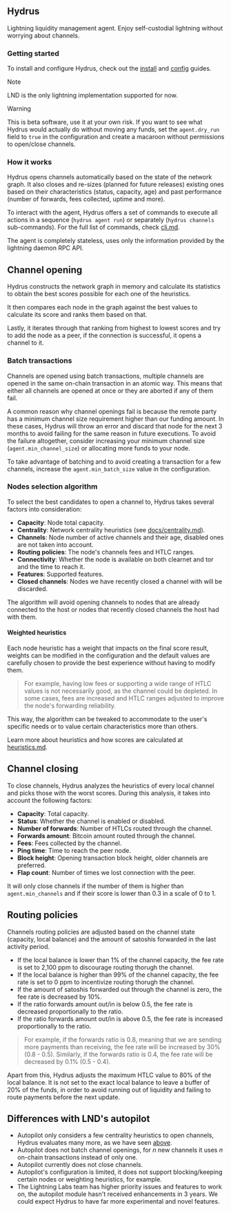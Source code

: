 ## Hydrus

Lightning liquidity management agent. Enjoy self-custodial lightning without worrying about channels.

### Getting started

To install and configure Hydrus, check out the [install](docs/install/install.md) and [config](docs/config.md) guides.

> [!Note]
> LND is the only lightning implementation supported for now.

> [!Warning]
> This is beta software, use it at your own risk. If you want to see what Hydrus would actually do without moving any funds, set the `agent.dry_run` field to `true` in the configuration and create a macaroon without permissions to open/close channels.

### How it works

Hydrus opens channels automatically based on the state of the network graph. It also closes and re-sizes (planned for future releases) existing ones based on their characteristics (status, capacity, age) and past performance (number of forwards, fees collected, uptime and more).

To interact with the agent, Hydrus offers a set of commands to execute all actions in a sequence (`hydrus agent run`) or separately (`hydrus channels` sub-commands). For the full list of commands, check [cli.md](./docs/cli.md).

The agent is completely stateless, uses only the information provided by the lightning daemon RPC API.

## Channel opening

Hydrus constructs the network graph in memory and calculate its statistics to obtain the best scores possible for each one of the heuristics. 

It then compares each node in the graph against the best values to calculate its score and ranks them based on that.

Lastly, it iterates through that ranking from highest to lowest scores and try to add the node as a peer, if the connection is successful, it opens a channel to it.

### Batch transactions

Channels are opened using batch transactions, multiple channels are opened in the same on-chain transaction in an atomic way. This means that either all channels are opened at once or they are aborted if any of them fail.

A common reason why channel openings fail is because the remote party has a minimum channel size requirement higher than our funding amount. In these cases, Hydrus will throw an error and discard that node for the next 3 months to avoid failing for the same reason in future executions. To avoid the failure altogether, consider increasing your minimum channel size (`agent.min_channel_size`) or allocating more funds to your node.

To take advantage of batching and to avoid creating a transaction for a few channels, increase the `agent.min_batch_size` value in the configuration.

### Nodes selection algorithm

To select the best candidates to open a channel to, Hydrus takes several factors into consideration:

- **Capacity**: Node total capacity.
- **Centrality**: Network centrality heuristics (see [docs/centrality.md](docs/centrality.md)).
- **Channels**: Node number of active channels and their age, disabled ones are not taken into account.
- **Routing policies**: The node's channels fees and HTLC ranges.
- **Connectivity**: Whether the node is available on both clearnet and tor and the time to reach it.
- **Features**: Supported features.
- **Closed channels**: Nodes we have recently closed a channel with will be discarded.

The algorithm will avoid opening channels to nodes that are already connected to the host or nodes that recently closed channels the host had with them.

#### Weighted heuristics

Each node heuristic has a weight that impacts on the final score result, weights can be modified in the configuration and the default values are carefully chosen to provide the best experience without having to modify them.

> For example, having low fees or supporting a wide range of HTLC values is not necessarily good, as the channel could be depleted. In some cases, fees are increased and HTLC ranges adjusted to improve the node's forwarding reliability.

This way, the algorithm can be tweaked to accommodate to the user's specific needs or to value certain characteristics more than others.

Learn more about heuristics and how scores are calculated at [heuristics.md](docs/heuristics.md).

## Channel closing

To close channels, Hydrus analyzes the heuristics of every local channel and picks those with the worst scores. During this analysis, it takes into account the following factors:

- **Capacity**: Total capacity.
- **Status**: Whether the channel is enabled or disabled.
- **Number of forwards**: Number of HTLCs routed through the channel.
- **Forwards amount**: Bitcoin amount routed through the channel.
- **Fees**: Fees collected by the channel.
- **Ping time**: Time to reach the peer node.
- **Block height**: Opening transaction block height, older channels are preferred.
- **Flap count**: Number of times we lost connection with the peer.

It will only close channels if the number of them is higher than `agent.min_channels` and if their score is lower than 0.3 in a scale of 0 to 1.

## Routing policies

Channels routing policies are adjusted based on the channel state (capacity, local balance) and the amount of satoshis forwarded in the last activity period.

- If the local balance is lower than 1% of the channel capacity, the fee rate is set to 2,100 ppm to discourage routing thorugh the channel.
- If the local balance is higher than 99% of the channel capacity, the fee rate is set to 0 ppm to incentivize routing thorugh the channel.
- If the amount of satoshis forwarded out through the channel is zero, the fee rate is decreased by 10%.
- If the ratio forwards amount out/in is below 0.5, the fee rate is decreased proportionally to the ratio.
- If the ratio forwards amount out/in is above 0.5, the fee rate is increased proportionally to the ratio.

> For example, if the forwards ratio is 0.8, meaning that we are sending more payments than receiving, the fee rate will be increased by 30% (0.8 - 0.5). Similarly, if the forwards ratio is 0.4, the fee rate will be decreased by 0.1% (0.5 - 0.4).

Apart from this, Hydrus adjusts the maximum HTLC value to 80% of the local balance. It is not set to the exact local balance to leave a buffer of 20% of the funds, in order to avoid running out of liquidity and failing to route payments before the next update.

## Differences with LND's autopilot

- Autopilot only considers a few centrality heuristics to open channels, Hydrus evaluates many more, as we have seen [above](#nodes-selection-algorithm).
- Autopilot does not batch channel openings, for *n* new channels it uses *n* on-chain transactions instead of only one.
- Autopilot currently does not close channels.
- Autopilot's configuration is limited, it does not support blocking/keeping certain nodes or weighting heuristics, for example.
- The Lightning Labs team has higher priority issues and features to work on, the autopilot module hasn't received enhancements in 3 years. We could expect Hydrus to have far more experimental and novel features.
